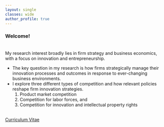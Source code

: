 ```yaml
---
layout: single
classes: wide
author_profile: true
---
```


### Welcome!<br /><br />
My research interest broadly lies in firm strategy and business economics, with a focus on innovation and entrepreneurship.
+ The key question in my research is how firms strategically manage their innovation processes and outcomes in response to ever-changing business environments.
+ I explore three different types of competition and how relevant policies reshape firm innovation strategies.
  1. Product market competition
  2. Competition for labor forces, and
  3. Competition for innovation and intellectual property rights
<br />
<a href="/assets/pdf/CV-Hyo-Kang.pdf" class="btn btn--warning" target="_blank">Curriculum Vitae</a>
